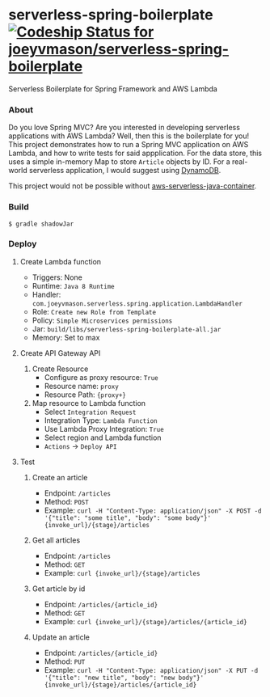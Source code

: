 # serverless-spring-boilerplate [ ![Codeship Status for joeyvmason/serverless-spring-boilerplate](https://codeship.com/projects/40846020-bccc-0134-bc23-4ec7667e0bdc/status?branch=master)](https://codeship.com/projects/195929)

Serverless Boilerplate for Spring Framework and AWS Lambda

### About

Do you love Spring MVC? Are you interested in developing serverless applications with AWS Lambda? Well, then this is the boilerplate for you! This project demonstrates how to run a Spring MVC application on AWS Lambda, and how to write tests for said appplication. For the data store, this uses a simple in-memory Map to store `Article` objects by ID. For a real-world serverless application, I would suggest using [DynamoDB](https://aws.amazon.com/dynamodb/).

This project would not be possible without [aws-serverless-java-container](https://github.com/awslabs/aws-serverless-java-container).

### Build

`$ gradle shadowJar`

### Deploy

1. Create Lambda function
	- Triggers: None
	- Runtime: `Java 8 Runtime`
	- Handler: `com.joeyvmason.serverless.spring.application.LambdaHandler`
	- Role: `Create new Role from Template`
	- Policy: `Simple Microservices permissions`
	- Jar: `build/libs/serverless-spring-boilerplate-all.jar`
	- Memory: Set to max

2. Create API Gateway API
	1. Create Resource
		- Configure as proxy resource: `True`
		- Resource name: `proxy`
		- Resource Path: `{proxy+}`
	2. Map resource to Lambda function
		- Select `Integration Request`
		- Integration Type: `Lambda Function`
		- Use Lambda Proxy Integration: `True`
		- Select region and Lambda function
		- `Actions` -> `Deploy API`
		
3. Test
	1. Create an article
		- Endpoint: `/articles`
		- Method: `POST`
		- Example: `curl -H "Content-Type: application/json" -X POST -d '{"title": "some title", "body": "some body"}'  {invoke_url}/{stage}/articles`
	
	2. Get all articles
		- Endpoint: `/articles`
		- Method: `GET`
		- Example: `curl {invoke_url}/{stage}/articles`
		
	3. Get article by id
		- Endpoint: `/articles/{article_id}`
		- Method: `GET`
		- Example: `curl {invoke_url}/{stage}/articles/{article_id}`
	
	4. Update an article
		- Endpoint: `/articles/{article_id}`
		- Method: `PUT`
		- Example: `curl -H "Content-Type: application/json" -X PUT -d '{"title": "new title", "body": "new body"}'  {invoke_url}/{stage}/articles/{article_id}`


